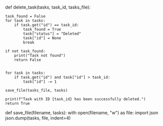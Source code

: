 

def delete_task(tasks, task_id, tasks_file):
    
    task_found = False
    for task in tasks:
        if task.get("id") == task_id:
            task_found = True
            task["status"] = "Deleted"
            task["id"] = None
            break

    if not task_found:
        print("Task not found")
        return False


    for task in tasks:
        if task.get("id") and task["id"] > task_id:
            task["id"] -= 1

    save_file(tasks_file, tasks)

    print(f"Task with ID {task_id} has been successfully deleted.")
    return True

def save_file(filename, tasks):
    with open(filename, "w") as file:
        import json
        json.dump(tasks, file, indent=4)
